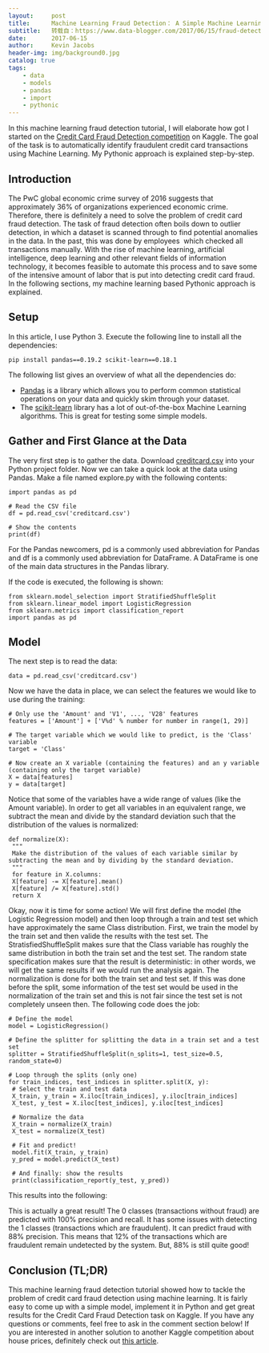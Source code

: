 ```yaml
---
layout:     post
title:      Machine Learning Fraud Detection： A Simple Machine Learning Approach
subtitle:   转载自：https://www.data-blogger.com/2017/06/15/fraud-detection-a-simple-machine-learning-approach/
date:       2017-06-15
author:     Kevin Jacobs
header-img: img/background0.jpg
catalog: true
tags:
    - data
    - models
    - pandas
    - import
    - pythonic
---
```


In this machine learning fraud detection tutorial, I will elaborate how got I started on the [Credit Card Fraud Detection competition](https://www.kaggle.com/dalpozz/creditcardfraud) on Kaggle. The goal of the task is to automatically identify fraudulent credit card transactions using Machine Learning. My Pythonic approach is explained step-by-step.



## Introduction

The PwC global economic crime survey of 2016 suggests that approximately 36% of organizations experienced economic crime. Therefore, there is definitely a need to solve the problem of credit card fraud detection. The task of fraud detection often boils down to outlier detection, in which a dataset is scanned through to find potential anomalies in the data. In the past, this was done by employees  which checked all transactions manually. With the rise of machine learning, artificial intelligence, deep learning and other relevant fields of information technology, it becomes feasible to automate this process and to save some of the intensive amount of labor that is put into detecting credit card fraud. In the following sections, my machine learning based Pythonic approach is explained.

## Setup

In this article, I use Python 3. Execute the following line to install all the dependencies:

```
pip install pandas==0.19.2 scikit-learn==0.18.1
```

The following list gives an overview of what all the dependencies do:
- [Pandas](http://pandas.pydata.org/) is a library which allows you to perform common statistical operations on your data and quickly skim through your dataset.
- The [scikit-learn](http://scikit-learn.org/) library has a lot of out-of-the-box Machine Learning algorithms. This is great for testing some simple models.

 

## Gather and First Glance at the Data

The very first step is to gather the data. Download [creditcard.csv](https://www.kaggle.com/dalpozz/creditcardfraud/downloads/creditcardfraud.zip) into your Python project folder. Now we can take a quick look at the data using Pandas. Make a file named explore.py with the following contents:

```
import pandas as pd

# Read the CSV file
df = pd.read_csv('creditcard.csv')

# Show the contents
print(df)
```

For the Pandas newcomers, pd is a commonly used abbreviation for Pandas and df is a commonly used abbreviation for DataFrame. A DataFrame is one of the main data structures in the Pandas library.

If the code is executed, the following is shown:

```
from sklearn.model_selection import StratifiedShuffleSplit
from sklearn.linear_model import LogisticRegression
from sklearn.metrics import classification_report
import pandas as pd
```

## Model

The next step is to read the data:

```
data = pd.read_csv('creditcard.csv')
```

Now we have the data in place, we can select the features we would like to use during the training:

```
# Only use the 'Amount' and 'V1', ..., 'V28' features
features = ['Amount'] + ['V%d' % number for number in range(1, 29)]

# The target variable which we would like to predict, is the 'Class' variable
target = 'Class'

# Now create an X variable (containing the features) and an y variable (containing only the target variable)
X = data[features]
y = data[target]
```

Notice that some of the variables have a wide range of values (like the Amount variable). In order to get all variables in an equivalent range, we subtract the mean and divide by the standard deviation such that the distribution of the values is normalized:

```
def normalize(X):
 """
 Make the distribution of the values of each variable similar by subtracting the mean and by dividing by the standard deviation.
 """
 for feature in X.columns:
 X[feature] -= X[feature].mean()
 X[feature] /= X[feature].std()
 return X
```

Okay, now it is time for some action! We will first define the model (the Logistic Regression model) and then loop through a train and test set which have approximately the same Class distribution. First, we train the model by the train set and then valide the results with the test set. The StratisfiedShuffleSplit makes sure that the Class variable has roughly the same distribution in both the train set and the test set. The random state specification makes sure that the result is deterministic: in other words, we will get the same results if we would run the analysis again. The normalization is done for both the train set and test set. If this was done before the split, some information of the test set would be used in the normalization of the train set and this is not fair since the test set is not completely unseen then. The following code does the job:

```
# Define the model
model = LogisticRegression()

# Define the splitter for splitting the data in a train set and a test set
splitter = StratifiedShuffleSplit(n_splits=1, test_size=0.5, random_state=0)

# Loop through the splits (only one)
for train_indices, test_indices in splitter.split(X, y):
 # Select the train and test data
 X_train, y_train = X.iloc[train_indices], y.iloc[train_indices]
 X_test, y_test = X.iloc[test_indices], y.iloc[test_indices]
 
 # Normalize the data
 X_train = normalize(X_train)
 X_test = normalize(X_test)
 
 # Fit and predict!
 model.fit(X_train, y_train)
 y_pred = model.predict(X_test)
 
 # And finally: show the results
 print(classification_report(y_test, y_pred))
```

This results into the following:

This is actually a great result! The 0 classes (transactions without fraud) are predicted with 100% precision and recall. It has some issues with detecting the 1 classes (transactions which are fraudulent). It can predict fraud with 88% precision. This means that 12% of the transactions which are fraudulent remain undetected by the system. But, 88% is still quite good!

## Conclusion (TL;DR)

This machine learning fraud detection tutorial showed how to tackle the problem of credit card fraud detection using machine learning. It is fairly easy to come up with a simple model, implement it in Python and get great results for the Credit Card Fraud Detection task on Kaggle. If you have any questions or comments, feel free to ask in the comment section below! If you are interested in another solution to another Kaggle competition about house prices, definitely check out [this article](https://www.data-blogger.com/2017/11/29/house-price-prediction-using-random-forest-classifier).



 

